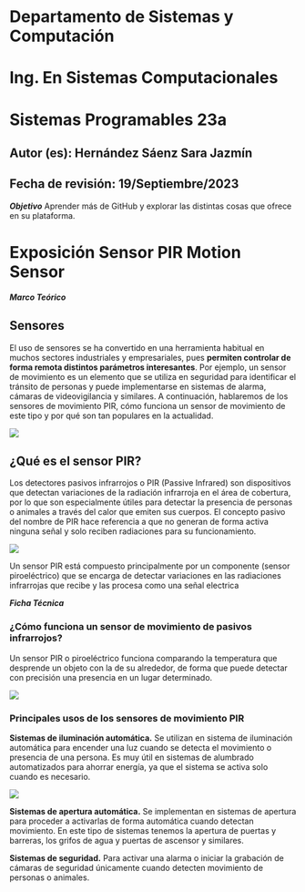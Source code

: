 # Departamento de Sistemas y Computación
# Ing. En Sistemas Computacionales
# Sistemas Programables 23a

## Autor (es): Hernández Sáenz Sara Jazmín
## Fecha de revisión: 19/Septiembre/2023

**_Objetivo_**
Aprender más de GitHub y explorar las distintas cosas que ofrece en su plataforma.


# Exposición Sensor PIR Motion Sensor

**_Marco Teórico_**
## Sensores
El uso de sensores se ha convertido en una herramienta habitual en muchos sectores industriales y empresariales, pues **permiten controlar de forma remota distintos parámetros interesantes**. Por ejemplo, un sensor de movimiento es un elemento que se utiliza en seguridad para identificar el tránsito de personas y puede implementarse en sistemas de alarma, cámaras de videovigilancia y similares. A continuación, hablaremos de los sensores de movimiento PIR, cómo funciona un sensor de movimiento de este tipo y por qué son tan populares en la actualidad.

![](https://sites.google.com/a/utecnologica.edu.bo/iot-wearablesensaludutb/_/rsrc/1458974819461/sobre/marco-teorico/sensores/robotica-introduccin-17-638.jpg)

## ¿Qué es el sensor PIR?
Los detectores pasivos infrarrojos o PIR (Passive Infrared) son dispositivos que detectan variaciones de la radiación infrarroja en el área de cobertura, por lo que son especialmente útiles para detectar la presencia de personas o animales a través del calor que emiten sus cuerpos. El concepto pasivo del nombre de PIR hace referencia a que no generan de forma activa ninguna señal y solo reciben radiaciones para su funcionamiento.

![](https://www.puntoflotante.net/SENSOR-HC-SR501-1000-M.jpg)

Un sensor PIR está compuesto principalmente por un componente (sensor piroeléctrico) que se encarga de detectar variaciones en las radiaciones infrarrojas que recibe y las procesa como una señal electrica

**_Ficha Técnica_**
### ¿Cómo funciona un sensor de movimiento de pasivos infrarrojos?
Un sensor PIR o piroeléctrico funciona comparando la temperatura que desprende un objeto con la de su alrededor, de forma que puede detectar con precisión una presencia en un lugar determinado.

![](https://i0.wp.com/blog.330ohms.com/wp-content/uploads/2020/12/destacada.png?resize=696%2C392&ssl=1)

### Principales usos de los sensores de movimiento PIR
**Sistemas de iluminación automática.** Se utilizan en sistema de iluminación automática para encender una luz cuando se detecta el movimiento o presencia de una persona. Es muy útil en sistemas de alumbrado automatizados para ahorrar energía, ya que el sistema se activa solo cuando es necesario.

![](https://imagenes.elpais.com/resizer/6R915_uHvEsm-uRsGsFZD1MGX9Q=/414x0/cloudfront-eu-central-1.images.arcpublishing.com/prisa/AQ6HIA3NL5DRPACANEIIUQUSIM.jpg)

**Sistemas de apertura automática.** Se implementan en sistemas de apertura para proceder a activarlas de forma automática cuando detectan movimiento. En este tipo de sistemas tenemos la apertura de puertas y barreras, los grifos de agua y puertas de ascensor y similares.

**Sistemas de seguridad.** Para activar una alarma o iniciar la grabación de cámaras de seguridad únicamente cuando detecten movimiento de personas o animales.
